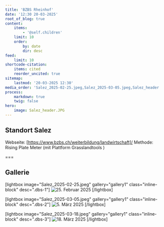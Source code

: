 ```yaml
---
title: 'BZBS Rheinhof'
date: '12:30 20-03-2025'
root_of_blog: true
content:
    items:
        - '@self.children'
    limit: 10
    order:
        by: date
        dir: desc
feed:
    limit: 10
shortcode-citation:
    items: cited
    reorder_uncited: true
sitemap:
    lastmod: '20-03-2025 12:30'
media_order: 'Salez_2025-02-25.jpeg,Salez_2025-03-05.jpeg,Salez_header.JPG,Salez_2025-03-18.JPG'
process:
    markdown: true
    twig: false
hero:
    image: Salez_header.JPG
---
```


## Standort Salez
Webseite: [https://www.bzbs.ch/weiterbildung/landwirtschaft]/
Methode: Rising Plate Meter (mit Plattform Grasslandtools )

===

## Gallerie
[lightbox image="Salez_2025-02-25.jpeg" gallery="gallery1" class="inline-block" desc=".dbs-1"]
    ![25. Februar 2025](Salez_2025-02-25.jpeg?cropZoom=200,200)
[/lightbox]

[lightbox image="Salez_2025-03-05.jpeg" gallery="gallery1" class="inline-block" desc=".dbs-2"]
    ![5. März 2025](Salez_2025-03-05.jpeg?cropZoom=200,200)
[/lightbox]

[lightbox image="Salez_2025-03-18.jpeg" gallery="gallery1" class="inline-block" desc=".dbs-3"]
    ![18. März 2025](Salez_2025-03-18.jpeg?cropZoom=200,200)
[/lightbox]
